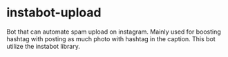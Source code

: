 # instabot-upload

Bot that can automate spam upload on instagram. Mainly used for boosting hashtag with posting as much photo with hashtag in the caption.
This bot utilize the instabot library.
